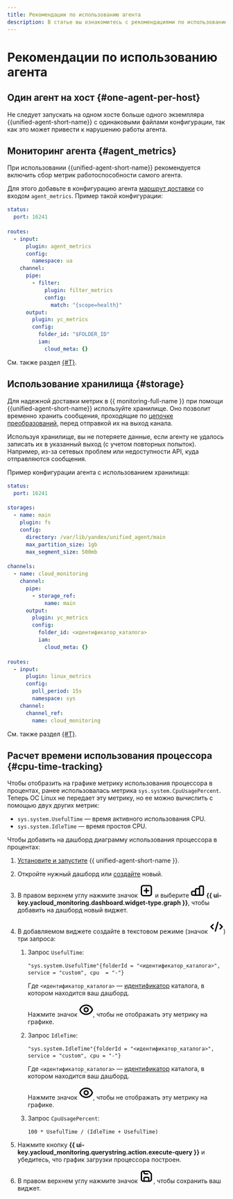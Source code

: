 ```yaml
---
title: Рекомендации по использованию агента
description: В статье вы ознакомитесь с рекомендациями по использованию агента.
---
```


# Рекомендации по использованию агента

## Один агент на хост {#one-agent-per-host}

Не следует запускать на одном хосте больше одного экземпляра {{unified-agent-short-name}} с одинаковыми файлами конфигурации, так как это может привести к нарушению работы агента.

## Мониторинг агента {#agent_metrics}

При использовании {{unified-agent-short-name}} рекомендуется включить сбор метрик работоспособности самого агента.

Для этого добавьте в конфигурацию агента [маршрут доставки](index.md#routes) со входом `agent_metrics`. Пример такой конфигурации:

```yaml
status:
  port: 16241

routes:
  - input:
      plugin: agent_metrics
      config:
        namespace: ua
    channel:
      pipe:
        - filter:
            plugin: filter_metrics
            config:
              match: "{scope=health}"
      output:
        plugin: yc_metrics
        config:
          folder_id: "$FOLDER_ID"
          iam:
            cloud_meta: {}
```

См. также раздел [{#T}](inputs.md#agent_metrics_input).

## Использование хранилища {#storage}

Для надежной доставки метрик в {{ monitoring-full-name }} при помощи {{unified-agent-short-name}} используйте хранилище. Оно позволит временно хранить сообщения, проходящие по [цепочке преобразований](index.md#pipes), перед отправкой их на выход канала.

Используя хранилище, вы не потеряете данные, если агенту не удалось записать их в указанный выход (с учетом повторных попыток). Например, из-за сетевых проблем или недоступности API, куда отправляются сообщения.

Пример конфигурации агента с использованием хранилища:

```yaml
status:
  port: 16241

storages:
  - name: main
    plugin: fs
    config:
      directory: /var/lib/yandex/unified_agent/main
      max_partition_size: 1gb
      max_segment_size: 500mb

channels:
  - name: cloud_monitoring
    channel:
      pipe:
        - storage_ref:
            name: main
      output:
        plugin: yc_metrics
        config:
          folder_id: <идентификатор_каталога>
          iam:
            cloud_meta: {}

routes:
  - input:
      plugin: linux_metrics
      config:
        poll_period: 15s
        namespace: sys
    channel:
      channel_ref:
        name: cloud_monitoring
```

См. также раздел [{#T}](storage.md).

## Расчет времени использования процессора {#cpu-time-tracking}

Чтобы отобразить на графике метрику использования процессора в процентах, ранее использовалась метрика `sys.system.CpuUsagePercent`. Теперь ОС Linux не передает эту метрику, но ее можно вычислить с помощью двух других метрик:

* `sys.system.UsefulTime` — время активного использования CPU.
* `sys.system.IdleTime` — время простоя CPU.

Чтобы добавить на дашборд диаграмму использования процессора в процентах:

1. [Установите и запустите](./installation.md) {{ unified-agent-short-name }}.
1. Откройте нужный дашборд или [создайте](../../../operations/dashboard/create.md) новый.
1. В правом верхнем углу нажмите значок ![square-plus](../../../../_assets/console-icons/square-plus.svg) и выберите ![chart-column](../../../../_assets/console-icons/chart-column.svg) **{{ ui-key.yacloud_monitoring.dashboard.widget-type.graph }}**, чтобы добавить на дашборд новый виджет.
1. В добавляемом виджете создайте в текстовом режиме (значок ![code](../../../../_assets/console-icons/code.svg)) три запроса:

    1. Запрос `UsefulTime`:

        ```text
        "sys.system.UsefulTime"{folderId = "<идентификатор_каталога>", service = "custom", cpu  = "-"}
        ```

        Где `<идентификатор_каталога>` — [идентификатор](../../../../resource-manager/operations/folder/get-id.md) каталога, в котором находится ваш дашборд.

        Нажмите значок ![eye](../../../../_assets/console-icons/eye.svg), чтобы не отображать эту метрику на графике.
    1. Запрос `IdleTime`:

        ```text
        "sys.system.IdleTime"{folderId = "<идентификатор_каталога>", service = "custom", cpu = "-"}
        ```

        Где `<идентификатор_каталога>` — [идентификатор](../../../../resource-manager/operations/folder/get-id.md) каталога, в котором находится ваш дашборд.

        Нажмите значок ![eye](../../../../_assets/console-icons/eye.svg), чтобы не отображать эту метрику на графике.
    1. Запрос `CpuUsagePercent`:

        ```text
        100 * UsefulTime / (IdleTime + UsefulTime)
        ```
1. Нажмите кнопку **{{ ui-key.yacloud_monitoring.querystring.action.execute-query }}** и убедитесь, что график загрузки процессора построен.
1. В правом верхнем углу нажмите значок ![floppy-disk.svg](../../../../_assets/console-icons/floppy-disk.svg), чтобы сохранить ваш виджет.